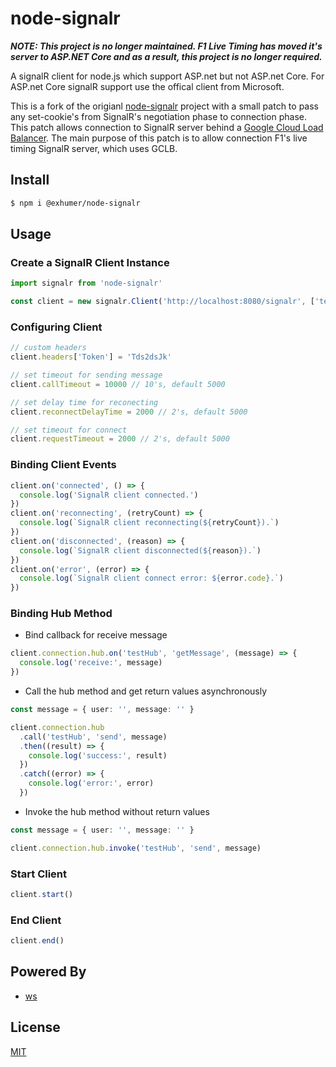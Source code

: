 # node-signalr

***NOTE: This project is no longer maintained. F1 Live Timing has moved it's server to ASP.NET Core and as a result, this project is no longer required.***

A signalR client for node.js which support ASP.net but not ASP.net Core. For ASP.net Core signalR support use the offical client from Microsoft.

This is a fork of the origianl [node-signalr](https://www.npmjs.com/package/node-signalr) project with a small patch to pass any set-cookie's from SignalR's negotiation phase to connection phase. This patch allows connection to SignalR server behind a [Google Cloud Load Balancer](https://cloud.google.com/load-balancing/docs/backend-service#generated_cookie_affinity). The main purpose of this patch is to allow connection F1's live timing SignalR server, which uses GCLB.

## Install

```bash
$ npm i @exhumer/node-signalr
```

## Usage

### Create a SignalR Client Instance

```ts
import signalr from 'node-signalr'

const client = new signalr.Client('http://localhost:8080/signalr', ['testHub'])
```

### Configuring Client

```js
// custom headers
client.headers['Token'] = 'Tds2dsJk'

// set timeout for sending message
client.callTimeout = 10000 // 10's, default 5000

// set delay time for reconecting
client.reconnectDelayTime = 2000 // 2's, default 5000

// set timeout for connect
client.requestTimeout = 2000 // 2's, default 5000
```

### Binding Client Events

```ts
client.on('connected', () => {
  console.log('SignalR client connected.')
})
client.on('reconnecting', (retryCount) => {
  console.log(`SignalR client reconnecting(${retryCount}).`)
})
client.on('disconnected', (reason) => {
  console.log(`SignalR client disconnected(${reason}).`)
})
client.on('error', (error) => {
  console.log(`SignalR client connect error: ${error.code}.`)
})
```

### Binding Hub Method

- Bind callback for receive message

```js
client.connection.hub.on('testHub', 'getMessage', (message) => {
  console.log('receive:', message)
})
```

- Call the hub method and get return values asynchronously

```ts
const message = { user: '', message: '' }

client.connection.hub
  .call('testHub', 'send', message)
  .then((result) => {
    console.log('success:', result)
  })
  .catch((error) => {
    console.log('error:', error)
  })
```

- Invoke the hub method without return values

```ts
const message = { user: '', message: '' }

client.connection.hub.invoke('testHub', 'send', message)
```

### Start Client

```ts
client.start()
```

### End Client

```ts
client.end()
```

## Powered By

- [ws](https://github.com/websockets/ws)

## License

[MIT](./LICENSE)
